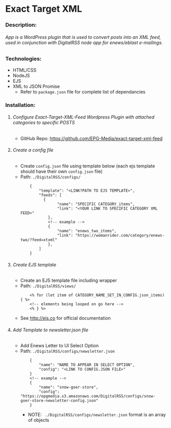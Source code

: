 
# Exact Target XML

### Description:
###### App is a WordPress plugin that is used to convert posts into an XML feed, used in conjunction with DigitalRSS node app for enews/eblast e-mailings.


### Technologies:
- HTML/CSS
- NodeJS
- EJS
- XML to JSON Promise
	- Refer to ```package.json``` file for complete list of dependancies


### Installation:
1. ###### Configure Exact-Target-XML-Feed Wordpress Plugin with attached categories to specific POSTS
	- GitHub Repo: https://github.com/EPG-Media/exact-target-xml-feed

2. ###### Create a config file
	- Create ``config.json`` file using template below (each ejs template should have their own ``config.json`` file)
	- Path: ``./DigitalRSS/configs/ ``
		```
			{
				"template": "<LINK?PATH TO EJS TEMPLATE>",
				"feeds": [
				  {
						"name": "SPECIFIC CATEGORY_items",
						"link": "<YOUR LINK TO SPECIFIC CATEGORY XML FEED>"
					},
					<!-- example -->
					{
						"name": "enews_two_items",
						"link": "https://womanrider.com/category/enews-two/?feed=xtxml"
					},
				]
			}
		```

3. ###### Create EJS template
	- Create an EJS template file including wrapper
	- Path: ``./DigitalRSS/views/``
		```
			<% for (let item of CATEGORY_NAME_SET_IN_CONFIG.json_items) { %>
			<!-- elements being looped on go here -->
			<% } %>
		```
	- See http://ejs.co for official documentation

4. ###### Add Template to newsletter.json file
	- Add Enews Letter to UI Select Option
	- Path: ``./DigitalRSS/configs/newsletter.json``
		```
			{
				"name": "NAME TO APPEAR IN SELECT OPTION",
				"config": "<LINK TO CONFIG.JSON FILE>"
			}
			<!-- example -->
			{
				"name": "snow-goer-store",
				"config": "https://epgmedia.s3.amazonaws.com/DigitalRSS/configs/snow-goer-store-newsletter-config.json"
			}
		```
		- NOTE: ``` ./DigitalRSS/configs/newsletter.json``` format is an array of objects
